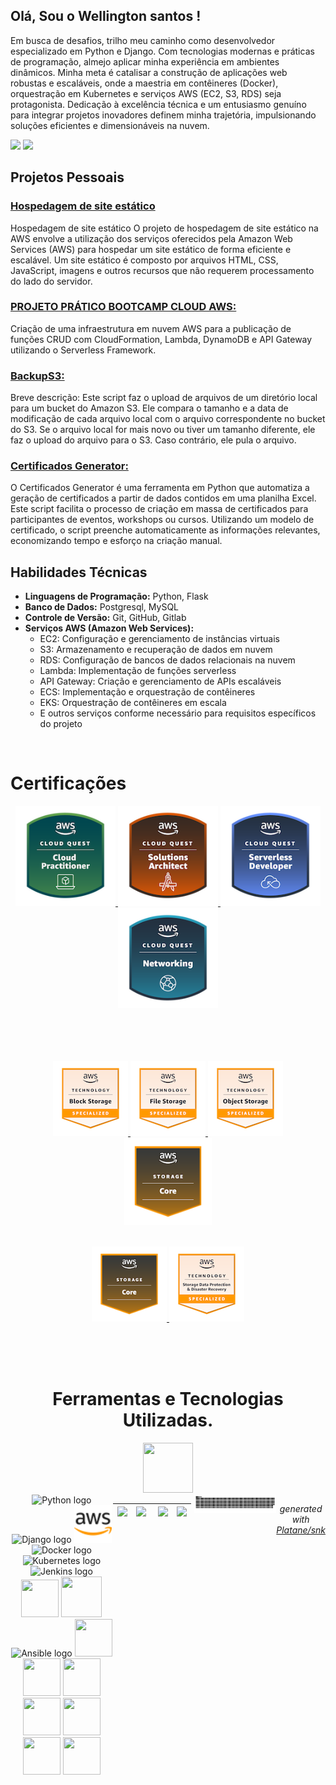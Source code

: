 
## Olá, Sou o Wellington santos ! 

 Em busca de desafios, trilho meu caminho como desenvolvedor especializado em Python e Django. Com tecnologias modernas e práticas de programação, almejo aplicar minha experiência em ambientes dinâmicos. Minha meta é catalisar a construção de aplicações web robustas e escaláveis, onde a maestria em contêineres (Docker), orquestração em Kubernetes e serviços AWS (EC2, S3, RDS) seja protagonista. Dedicação à excelência técnica e um entusiasmo genuíno para integrar projetos inovadores definem minha trajetória, impulsionando soluções eficientes e dimensionáveis na nuvem.
<div>
<a href = "mailto:w3ll1n9t0n54nt05@gmail.com"><img loading="lazy" src="https://img.shields.io/badge/Gmail-D14836?style=for-the-badge&logo=gmail&logoColor=white" target="_blank"></a>
<a href="https://www.linkedin.com/in/wellington-santos-84b9ba24a" target="_blank"><img loading="lazy" src="https://img.shields.io/badge/-LinkedIn-%230077B5?style=for-the-badge&logo=linkedin&logoColor=white" target="_blank"></a>   
</div>

## Projetos Pessoais
### [Hospedagem de site estático](https://github.com/wellington90/Aws-bucket-host)
Hospedagem de site estático
O projeto de hospedagem de site estático na AWS envolve a utilização dos serviços oferecidos pela Amazon Web Services (AWS) para hospedar um site estático de forma eficiente e escalável. Um site estático é composto por arquivos HTML, CSS, JavaScript, imagens e outros recursos que não requerem processamento do lado do servidor.

### [PROJETO PRÁTICO BOOTCAMP CLOUD AWS:](https://github.com/wellington90/PROJETO-PRATICO-BOOTCAMP-CLOUD-AWS)
Criação de uma infraestrutura em nuvem AWS para a publicação de funções CRUD com CloudFormation, Lambda, DynamoDB e API Gateway utilizando o Serverless Framework.

### [BackupS3:](https://github.com/wellington90/backup-s3)
Breve descrição: Este script faz o upload de arquivos de um diretório local para um bucket do Amazon S3. Ele compara o tamanho e a data de modificação de cada arquivo local com o arquivo correspondente no bucket do S3. Se o arquivo local for mais novo ou tiver um tamanho diferente, ele faz o upload do arquivo para o S3. Caso contrário, ele pula o arquivo.

### [Certificados Generator:](https://github.com/wellington90/certificados-generator)
O Certificados Generator é uma ferramenta em Python que automatiza a geração de certificados a partir de dados contidos em uma planilha Excel. Este script facilita o processo de criação em massa de certificados para participantes de eventos, workshops ou cursos. Utilizando um modelo de certificado, o script preenche automaticamente as informações relevantes, economizando tempo e esforço na criação manual.

## Habilidades Técnicas
- **Linguagens de Programação:** Python, Flask
- **Banco de Dados:** Postgresql, MySQL
- **Controle de Versão:** Git, GitHub, Gitlab
- **Serviços AWS (Amazon Web Services):**
  - EC2: Configuração e gerenciamento de instâncias virtuais
  - S3: Armazenamento e recuperação de dados em nuvem
  - RDS: Configuração de bancos de dados relacionais na nuvem
  - Lambda: Implementação de funções serverless
  - API Gateway: Criação e gerenciamento de APIs escaláveis
  - ECS: Implementação e orquestração de contêineres
  - EKS: Orquestração de contêineres em escala
  - E outros serviços conforme necessário para requisitos específicos do projeto


<br>
<h1 style="text-align: left;">Certificações</h1> 

<div style="text-align: center;">
   <a href="https://www.credly.com/badges/c9d223b9-f23d-4625-b978-a4ae09fb3051/public_url" target="_blank">
     <img style="width: 160px;" src="aws-cloud-quest-cloud-practitioner.png" alt="AWS Cloud Practitioner Badge"/>
   </a>
    <a href="https://www.credly.com/badges/567c7fcd-01dd-4d2b-8edf-25f650ad4713/public_url" target="_blank">
        <img style="width: 160px;" src="aws-cloud-quest-solutions-architect.png" alt="AWS Solutions Architect Badge"/>
    </a>
    <a href="https://www.credly.com/badges/59f7fe3f-c4b9-4e0c-9c9a-f0ecf168baf0/public_url" target="_blank">
        <img style="width: 160px;" src="aws-cloud-quest-serverless-developer.png" alt="AWS Serverless Developer Badge"/>
    </a>
    <a href="https://www.credly.com/badges/1db38c61-8129-41ff-9567-c2d5ea7508ac/public_url" target="_blank">
        <img style="width: 160px;" src="aws-cloud-quest-networking.png" alt="AWS Networking Badge"/>
    </a>

<br><br><br><br>
  </a>
    <a href="https://www.credly.com/badges/f1d5e058-0a24-489e-b762-97aedfe4d81f/public_url" target="_blank">
        <img style="width: 120px;" src="aws-knowledge-block-storage.png" alt="AWS Networking Badge"/>
    </a>
   <a href="https://www.credly.com/badges/262122a0-156b-475a-83f2-85f7bc93a6ce/public_url" target="_blank">
      <img style="width: 120px;" src="aws-knowledge-file-storage.png" alt="AWS Networking Badge"/>
   </a>
   <a href="https://www.credly.com/badges/48da72f3-ef41-4792-96b6-ae4deb1ae63a/public_url" target="_blank">
      <img style="width: 120px;" src="aws-knowledge-object-storage.png" alt="AWS Networking Badge"/>
   </a>
   <a href="https://www.credly.com/badges/50555785-2b4c-4481-b713-e282297de0bf/public_url" target="_blank">
      <img style="width: 140px;" src="aws-knowledge-storage-core.png" alt="AWS Networking Badge"/>
   </a>
   <br><br>
  
   <a href="https://www.credly.com/badges/50555785-2b4c-4481-b713-e282297de0bf/public_url" target="_blank">
        <img style="width: 120px;" src="aws-knowledge-storage-core.png" alt="AWS Networking Badge"/>
    </a>
   <a href="https://www.credly.com/badges/98c45427-c0e7-4345-87fb-cc257aed4059/public_url" target="_blank">
      <img style="width: 120px;" src="aws-knowledge-data-protection-disaster-recovery.png" alt="AWS Networking Badge"/>
   </a>
  
   
</div>



<br>
      
  </ul>
                 
               

<br><br>
<div  align="center"> 
 <h1 align="center">Ferramentas e Tecnologias Utilizadas.</h1><img src="https://raw.githubusercontent.com/wellington90/devops-exercises/master/images/devops.png" height="80" width="80">
</div>
 <div  align="center"> 
<div style="display: flex; justify-content: center;">
  <div>
   <!--  <details>-->
   <!--  <summary>Clique para mostrar as ferramentas e tecnologias</summary>-->

  
  <img src="https://cdn.jsdelivr.net/gh/devicons/devicon/icons/python/python-original-wordmark.svg" alt="Python logo" height="60" width="60">
  <img src="https://cdn.jsdelivr.net/gh/devicons/devicon/icons/django/django-plain-wordmark.svg" alt="Django logo" height="60" width="60">
  <img src="amazon-aws.png" height="60" width="60">
  <img src="https://cdn.jsdelivr.net/gh/devicons/devicon/icons/docker/docker-original-wordmark.svg" alt="Docker logo" height="60" width="60">
  <img src="https://cdn.jsdelivr.net/gh/devicons/devicon/icons/kubernetes/kubernetes-plain-wordmark.svg" alt="Kubernetes logo" height="60" width="60">
  <img src="https://cdn.jsdelivr.net/gh/devicons/devicon/icons/jenkins/jenkins-original.svg" alt="Jenkins logo" height="60" width="60">
  <img src="https://cdn.jsdelivr.net/gh/devicons/devicon/icons/terraform/terraform-original-wordmark.svg" height="60" width="60"/>
  <img src="https://raw.githubusercontent.com/opentofu/brand-artifacts/main/full/transparent/SVG/on-dark.svg" height="65" width="65"/>
  <img src="https://cdn.jsdelivr.net/gh/devicons/devicon/icons/ansible/ansible-original-wordmark.svg" alt="Ansible logo" height="60" width="60">
  <img src="https://user-images.githubusercontent.com/91791257/235086411-9ec7aa5e-c095-44ce-b9e6-57b3bc3fead2.png" height="60" width="60">
  <img src="https://cdn.jsdelivr.net/gh/devicons/devicon/icons/gitlab/gitlab-original-wordmark.svg" height="60" width="60">
  <img src="https://cdn.jsdelivr.net/gh/devicons/devicon/icons/linux/linux-original.svg" height="60" width="60">
  <img src="https://raw.githubusercontent.com/wellington90/devops-exercises/master/images/prometheus.png" height="60" width="60">
  <img src="https://raw.githubusercontent.com/wellington90/devops-exercises/master/images/logos/grafana.png" height="60" width="60">
  <img src="https://raw.githubusercontent.com/wellington90/devops-exercises/master/images/logos/argo.png" height="60" width="60">
  <img src="https://raw.githubusercontent.com/wellington90/devops-exercises/master/images/elastic.png" height="60" width="60">

  <!-- </details>-->

</div>


<br>
<hr>

| ![](http://github-profile-summary-cards.vercel.app/api/cards/stats?username=wellington90&theme=nord_dark) | ![](http://github-profile-summary-cards.vercel.app/api/cards/repos-per-language?username=wellington90&hide=Html&theme=nord_dark) | ![](http://github-profile-summary-cards.vercel.app/api/cards/most-commit-language?username=wellington90&theme=nord_dark) |
| :-----------------------------------------------------------------------------------------------------: | :----------------------------------------------------------------------------------------------------------------------------: | :--------------------------------------------------------------------------------------------------------------------: |

| ![](http://github-profile-summary-cards.vercel.app/api/cards/profile-details?username=wellington90&theme=nord_dark) | ![](https://github-readme-streak-stats.herokuapp.com/?user=wellington90&hide_border=false&date_format=M%20j%5B%2C%20Y%5D&background=2D3742&stroke=2D3742&ring=6bbbca&fire=6bbbca&currStreakNum=fff&sideNums=6bbbca&currStreakLabel=6bbbca&sideLabels=fff&dates=fff) |
| :---------------------------------------------------------------------------------------------------------------: | :---------------------------------------------------------------------------------------------------------------------------------------------------------------------------------------------------------------------------------------------------------------: |

<hr>




<br>
<picture>
  <source media="(prefers-color-scheme: dark)" srcset="https://raw.githubusercontent.com/platane/platane/output/github-contribution-grid-snake-dark.svg">
  <source media="(prefers-color-scheme: light)" srcset="https://raw.githubusercontent.com/platane/platane/output/github-contribution-grid-snake.svg">
  <img alt="github contribution grid snake animation" src="https://raw.githubusercontent.com/platane/platane/output/github-contribution-grid-snake.svg">
</picture>

<hr>


_generated with [Platane/snk](https://github.com/Platane/snk)_

